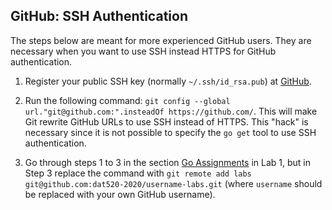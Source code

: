 ## GitHub: SSH Authentication

The steps below are meant for more experienced GitHub users. They are necessary
when you want to use SSH instead HTTPS for GitHub authentication. 

1. Register your public SSH key (normally `~/.ssh/id_rsa.pub`) at
   [GitHub](https://github.com/settings/ssh). 

2. Run the following command: `git config --global
   url."git@github.com:".insteadOf https://github.com/`. This will make Git
   rewrite GitHub URLs to use SSH instead of HTTPS. This "hack" is necessary
   since it is not possible to specify the `go get` tool to use SSH
   authentication. 

3. Go through steps 1 to 3 in the section [Go
   Assignments](https://github.com/dat520-2020/assignments/blob/master/lab1/README.md#go-assignments)
   in Lab 1, but in Step 3 replace the command with `git remote add labs
   git@github.com:dat520-2020/username-labs.git` (where `username` should be
   replaced with your own GitHub username).
   
